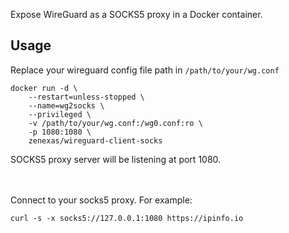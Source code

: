 
Expose WireGuard as a SOCKS5 proxy in a Docker container.

## Usage
Replace your wireguard config file path in `/path/to/your/wg.conf`
```
docker run -d \
    --restart=unless-stopped \
    --name=wg2socks \
    --privileged \
    -v /path/to/your/wg.conf:/wg0.conf:ro \
    -p 1080:1080 \
    zenexas/wireguard-client-socks
```

SOCKS5 proxy server will be listening at port 1080.

<br/><br/>
Connect to your socks5 proxy. For example:

````
curl -s -x socks5://127.0.0.1:1080 https://ipinfo.io
````
